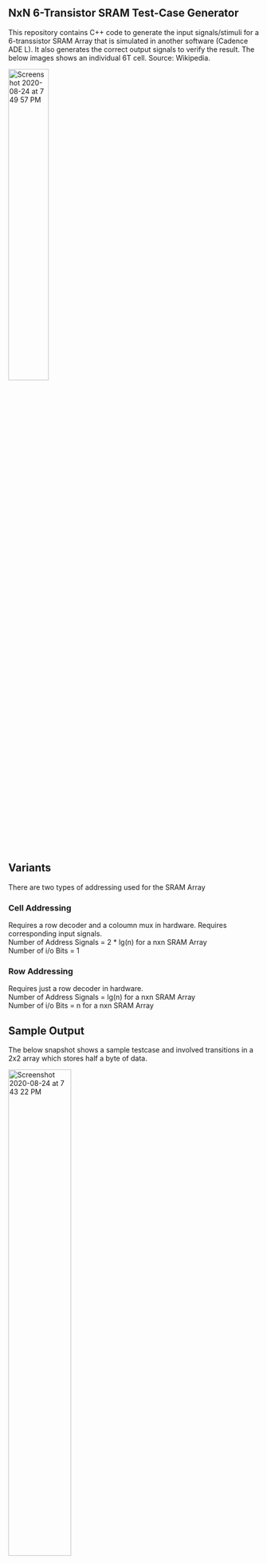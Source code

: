 ## NxN 6-Transistor SRAM Test-Case Generator
This repository contains C++ code to generate the input signals/stimuli for a 6-transsistor SRAM Array that is simulated in another software (Cadence ADE L). It also generates the correct output signals to verify the result. The below images shows an individual 6T cell. Source: Wikipedia.
 
<img width="40%" alt="Screenshot 2020-08-24 at 7 49 57 PM" src="https://user-images.githubusercontent.com/18059416/91055991-0340d800-e643-11ea-83fd-7c94aef4ca2a.png">

## Variants
There are two types of addressing used for the SRAM Array
### Cell Addressing
Requires a row decoder and a coloumn mux in hardware. Requires corresponding input signals.<br>
Number of Address Signals = 2 * lg(n) for a nxn SRAM Array<br>
Number of i/o Bits = 1
### Row Addressing
Requires just a row decoder in hardware.<br>
Number of Address Signals = lg(n) for a nxn SRAM Array<br>
Number of i/o Bits = n for a nxn SRAM Array

## Sample Output
The below snapshot shows a sample testcase and involved transitions in a 2x2 array which stores half a byte of data.

<img width="50%" alt="Screenshot 2020-08-24 at 7 43 22 PM" src="https://user-images.githubusercontent.com/18059416/91055539-6a11c180-e642-11ea-8c6c-999a4a67e522.png">

